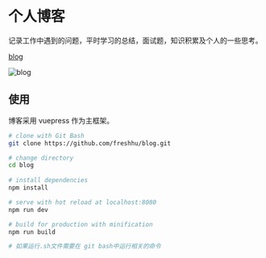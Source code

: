 <!--
 * @Author: jiangnan
 * @Email: hujiangnan@hatech.com.cn
 * @Date: 2021-11-07 21:32:32
 * @LastEditors: jiangnan
 * @LastEditTime: 2021-11-17 10:07:16
 * @Describle: 描述
-->


# 个人博客

记录工作中遇到的问题，平时学习的总结，面试题，知识积累及个人的一些思考。

[blog](https://freshhu.github.io/blog/)

![blog](https://freshhu.github.io/blog/blog.png)

## 使用

博客采用 vuepress 作为主框架。

```sh
# clone with Git Bash
git clone https://github.com/freshhu/blog.git

# change directory
cd blog
 
# install dependencies
npm install

# serve with hot reload at localhost:8080
npm run dev

# build for production with minification
npm run build

# 如果运行.sh文件需要在 git bash中运行相关的命令

```